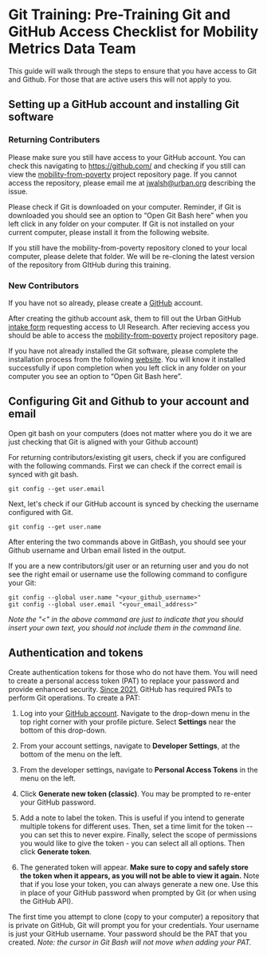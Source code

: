 # **Git Training: Pre-Training Git and GitHub Access Checklist for Mobility Metrics Data Team**

This guide will walk through the steps to ensure that you have access to Git and Github. For those that are active users this will not apply to you.

## Setting up a GitHub account and installing Git software 

### Returning Contributers 

Please make sure you still have access to your GitHub account. You can check this navigating to https://github.com/ and checking if you still can view the [mobility-from-poverty](https://github.com/UI-Research/mobility-from-poverty) project repository page. If you cannot access the repository, please email me at jwalsh@urban.org describing the issue. 

Please check if Git is downloaded on your computer. Reminder, if Git is downloaded you should see an option to “Open Git Bash here” when you left click in any folder on your computer. If Git is not installed on your current computer, please install it from the following website.  

If you still have the mobility-from-poverty repository cloned to your local computer, please delete that folder. We will be re-cloning the latest version of the repository from GItHub during this training.  

 
### New Contributors

If you have not so already, please create a [GitHub](https://github.com/) account.  

After creating the github account ask, them to fill out the Urban GitHub [intake form](https://app.smartsheet.com/b/form/9f0c5ba330dd4b73980fe5a6e17216b5) requesting access to UI Research. After recieving access you should be able to access the [mobility-from-poverty](https://github.com/UI-Research/mobility-from-poverty) project repository page. 

If you have not already installed the Git software, please complete the installation process from the following [website](https://git-scm.com/downloads). You will know it installed successfully if upon completion when you left click in any folder on your computer you see an option to “Open Git Bash here”. 

## Configuring Git and Github to your account and email

Open git bash on your computers (does not matter where you do it we are just checking that Git is aligned with your Github account)

For returning contributors/existing git users, check if you are configured with the following commands. First we can check if the correct email is synced with git bash.

```{bash}
git config --get user.email
```

Next, let's check if our GitHub account is synced by checking the username configured with Git.

```{bash}
git config --get user.name
```

After entering the two commands above in GitBash, you should see your Github username and Urban email listed in the output.

If you are a new contributors/git user or an returning user and you do not see the right email or username use the following command to configure your Git:

```{bash}
git config --global user.name "<your_github_username>"
git config --global user.email "<your_email_address>"
```

*Note the "<" in the above command are just to indicate that you should insert your own text, you should not include them in the command line.*

## Authentication and tokens

Create authentication tokens for those who do not have them. You will need to create a personal access token (PAT) to replace your password and provide enhanced security. [Since 2021](https://github.blog/2020-12-15-token-authentication-requirements-for-git-operations/), GitHub has required PATs to perform Git operations. To create a PAT:

1.  Log into your [GitHub account](https://github.com/). Navigate to the drop-down menu in the top right corner with your profile picture. Select **Settings** near the bottom of this drop-down.

2.  From your account settings, navigate to **Developer Settings**, at the bottom of the menu on the left.

3.  From the developer settings, navigate to **Personal Access Tokens** in the menu on the left.

4.  Click **Generate new token (classic)**. You may be prompted to re-enter your GitHub password.

5.  Add a note to label the token. This is useful if you intend to generate multiple tokens for different uses. Then, set a time limit for the token -- you can set this to never expire. Finally, select the scope of permissions you would like to give the token - you can select all all options. Then click **Generate token**.

6.  The generated token will appear. **Make sure to copy and safely store the token when it appears, as you will not be able to view it again.** Note that if you lose your token, you can always generate a new one. Use this in place of your GitHub password when prompted by Git (or when using the GitHub API).

The first time you attempt to clone (copy to your computer) a repository that is private on GitHub, Git will prompt you for your credentials. Your username is just your GitHub username. Your password should be the PAT that you created. *Note: the cursor in Git Bash will not move when adding your PAT.*
